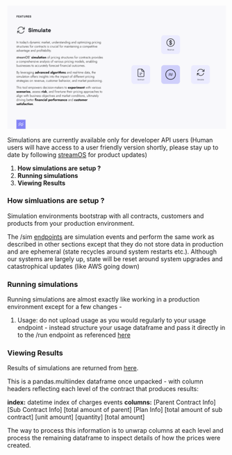 ![Simulation](img/Simulate.png)


Simulations are currently available only for developer API users (Human users will have access to a user friendly version shortly, please stay up to date by following [streamOS](https://www.linkedin.com/company/stream-os/) for product updates)

1. **How simulations are setup ?**
2. **Running simulations**
3. **Viewing Results**


### How simluations are setup ? 

Simulation environments bootstrap with all contracts, customers and products from your production environment. 

The /sim [endpoints](https://api.streamos.io/swagger-ui/#/default) are simulation events and perform the same work as described in other sections except that they do not store data in production and are ephemeral (state recycles around system restarts etc.). Although our systems are largely up, state will be reset around system upgrades and catastrophical updates (like AWS going down)

### Running simulations 

Running simulations are almost exactly like working in a production environment except for a few changes - 

1. Usage: do not upload usage as you would regularly to your usage endpoint - instead structure your usage dataframe and pass it directly in to the /run endpoint as referenced [here](https://api.streamos.io/swagger-ui/#/default/post_sim_contracts__organization_id__factory_run) 


### Viewing Results 

Results of simulations are returned from [here](https://api.streamos.io/swagger-ui/#/default/get_sim_contracts__organization_id__factory_charges). 

This is a pandas.multiindex dataframe once unpacked - with column headers reflecting each level of the contract that produces results: 

**index:** datetime index of charges events 
**columns:**    [Parent Contract Info]
                [Sub Contract Info]  [total amount of parent]
                [Plan Info] [total amount of sub contract]
                [unit amount] [quantity] [total amount]

The way to process this information is to unwrap columns at each level and process the remaining dataframe to inspect details of how the prices were created.